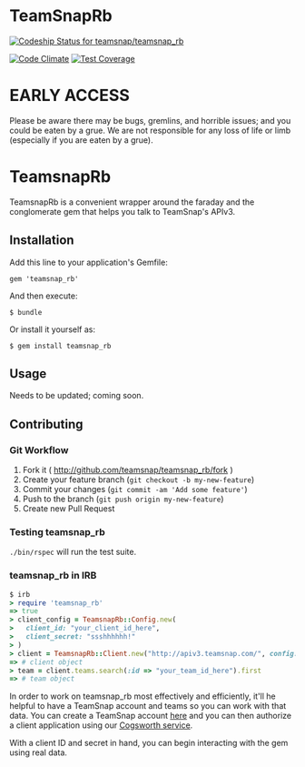 # TeamSnapRb

[ ![Codeship Status for teamsnap/teamsnap_rb](https://codeship.com/projects/535cff20-4bf3-0132-5b73-3612ac61d213/status)](https://codeship.com/projects/46910)

[![Code Climate](https://codeclimate.com/github/teamsnap/teamsnap_rb/badges/gpa.svg)](https://codeclimate.com/github/teamsnap/teamsnap_rb)
[![Test Coverage](https://codeclimate.com/github/teamsnap/teamsnap_rb/badges/coverage.svg)](https://codeclimate.com/github/teamsnap/teamsnap_rb)

# EARLY ACCESS

Please be aware there may be bugs, gremlins, and horrible issues; and you could be eaten by a grue. We are not responsible for any loss of life or limb (especially if you are eaten by a grue).

# TeamsnapRb

TeamsnapRb is a convenient wrapper around the faraday and the conglomerate gem that helps you talk to TeamSnap's APIv3.

## Installation

Add this line to your application's Gemfile:

    gem 'teamsnap_rb'

And then execute:

    $ bundle

Or install it yourself as:

    $ gem install teamsnap_rb

## Usage

Needs to be updated; coming soon.

## Contributing

### Git Workflow

1. Fork it ( http://github.com/teamsnap/teamsnap_rb/fork )
2. Create your feature branch (`git checkout -b my-new-feature`)
3. Commit your changes (`git commit -am 'Add some feature'`)
4. Push to the branch (`git push origin my-new-feature`)
5. Create new Pull Request

### Testing teamsnap_rb

`./bin/rspec` will run the test suite.

### teamsnap_rb in IRB

```ruby
$ irb
> require 'teamsnap_rb'
=> true
> client_config = TeamsnapRb::Config.new(
>   client_id: "your_client_id_here",
>   client_secret: "ssshhhhhh!"
> )
> client = TeamsnapRb::Client.new("http://apiv3.teamsnap.com/", config: client_config)
=> # client object
> team = client.teams.search(:id => "your_team_id_here").first
=> # team object
```

In order to work on teamsnap_rb most effectively and efficiently, it'll he helpful
to have a TeamSnap account and teams so you can work with that data. You can
create a TeamSnap account [here](https://go.teamsnap.com) and you can then
authorize a client application using our [Cogsworth
service](https://auth.teamsnap.com).

With a client ID and secret in hand, you can begin interacting with the gem
using real data.

